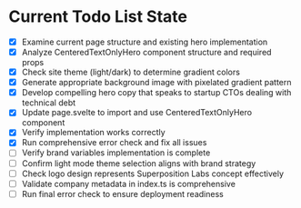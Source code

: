 <!-- DO NOT EDIT - Managed by todo_list tool -->
<!-- Updated: 2025-09-24T20:39:49.591Z -->

# Current Todo List State

- [x] Examine current page structure and existing hero implementation
- [x] Analyze CenteredTextOnlyHero component structure and required props
- [x] Check site theme (light/dark) to determine gradient colors
- [x] Generate appropriate background image with pixelated gradient pattern
- [x] Develop compelling hero copy that speaks to startup CTOs dealing with technical debt
- [x] Update page.svelte to import and use CenteredTextOnlyHero component
- [x] Verify implementation works correctly
- [x] Run comprehensive error check and fix all issues
- [ ] Verify brand variables implementation is complete
- [ ] Confirm light mode theme selection aligns with brand strategy
- [ ] Check logo design represents Superposition Labs concept effectively
- [ ] Validate company metadata in index.ts is comprehensive
- [ ] Run final error check to ensure deployment readiness
